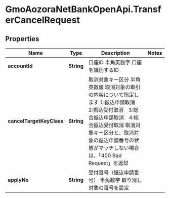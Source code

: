 # GmoAozoraNetBankOpenApi.TransferCancelRequest

## Properties
Name | Type | Description | Notes
------------ | ------------- | ------------- | -------------
**accountId** | **String** | 口座ID 半角英数字 口座を識別するID  | 
**cancelTargetKeyClass** | **String** | 取消対象キー区分 半角英数値 取消対象の取引の内容について指定します 1:振込申請取消　2:振込受付取消　3:総合振込申請取消　4:総合振込受付取消 取消対象キー区分と、取消対象の振込申請番号の状態がマッチしない場合は、「400 Bad Request」を返却  | 
**applyNo** | **String** | 受付番号（振込申請番号） 半角数字 取り消し対象の番号を設定  | 



